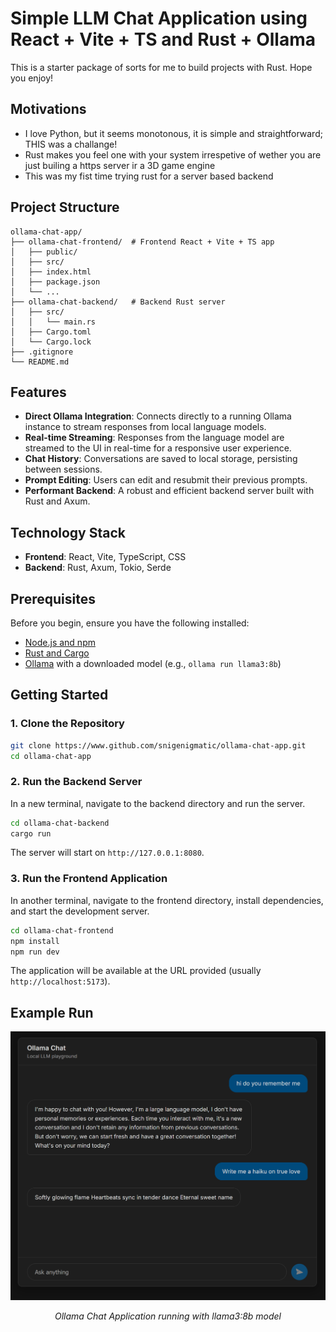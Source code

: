 # Simple LLM Chat Application using React + Vite + TS and Rust + Ollama

This is a starter package of sorts for me to build projects with Rust. Hope you enjoy!

## Motivations
- I love Python, but it seems monotonous, it is simple and straightforward; THIS was a challange!
- Rust makes you feel one with your system irrespetive of wether you are just builing a https server ir a 3D game engine
- This was my fist time trying rust for a server based backend

## Project Structure

```
ollama-chat-app/
├── ollama-chat-frontend/  # Frontend React + Vite + TS app
│   ├── public/
│   ├── src/
│   ├── index.html
│   ├── package.json
│   └── ...
├── ollama-chat-backend/   # Backend Rust server
│   ├── src/
│   │   └── main.rs
│   ├── Cargo.toml
│   └── Cargo.lock
├── .gitignore
└── README.md
```

## Features

*   **Direct Ollama Integration**: Connects directly to a running Ollama instance to stream responses from local language models.
*   **Real-time Streaming**: Responses from the language model are streamed to the UI in real-time for a responsive user experience.
*   **Chat History**: Conversations are saved to local storage, persisting between sessions.
*   **Prompt Editing**: Users can edit and resubmit their previous prompts.
*   **Performant Backend**: A robust and efficient backend server built with Rust and Axum.

## Technology Stack

*   **Frontend**: React, Vite, TypeScript, CSS
*   **Backend**: Rust, Axum, Tokio, Serde

## Prerequisites

Before you begin, ensure you have the following installed:
*   [Node.js and npm](https://nodejs.org/)
*   [Rust and Cargo](https://www.rust-lang.org/tools/install)
*   [Ollama](https://ollama.com/) with a downloaded model (e.g., `ollama run llama3:8b`)

## Getting Started

### 1. Clone the Repository

```bash
git clone https://www.github.com/snigenigmatic/ollama-chat-app.git
cd ollama-chat-app
```

### 2. Run the Backend Server

In a new terminal, navigate to the backend directory and run the server.

```bash
cd ollama-chat-backend
cargo run
```
The server will start on `http://127.0.0.1:8080`.

### 3. Run the Frontend Application

In another terminal, navigate to the frontend directory, install dependencies, and start the development server.

```bash
cd ollama-chat-frontend
npm install
npm run dev
```
The application will be available at the URL provided (usually `http://localhost:5173`).

## Example Run

<div align="center">
    <img src="assets\image.png" alt="Ollama Chat Application Demo" width="800" />
    <p><em>Ollama Chat Application running with llama3:8b model</em></p>
</div>
